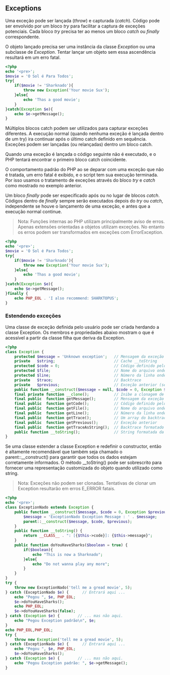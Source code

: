 ## Exceptions

 Uma exceção pode ser lançada (_throw_) e capturada (_catch_). Código pode ser envolvido por um bloco _try_ para facilitar a captura de exceções potenciais. Cada bloco _try_ precisa ter ao menos um bloco _catch_ ou _finally_ correspondente.

 O objeto lançado precisa ser uma instância da classe _Exception_ ou uma subclasse de _Exception_. Tentar lançar um objeto sem essa ascendência resultará em um erro fatal.

```php
<?php
echo '<pre>';
$movie = 'O Sol é Para Todos';
try{
	if($movie != 'Sharknado'){
		throw new Exception('Your movie Sux');
	}else{
		echo 'Thas a good movie';
	}
}catch(Exception $e){
	echo $e->getMessage();
}
```

Múltiplos blocos catch podem ser utilizados para capturar exceções diferentes. A execução normal (quando nenhuma exceção é lançada dentro de um try) ira continuar após o último catch definido em sequência. Exceções podem ser lançadas (ou relançadas) dentro um bloco catch.

Quando uma exceção é lançada o código seguinte não é executado, e o PHP tentará encontrar o primeiro bloco catch coincidente.

O comportamento padrão do PHP ao se deparar com uma exceção que não é tratada, um erro fatal é exibido, e o script tem sua execução terminada. Por isso usamos o tratamento de exceções através do bloco _try_ e _catch_ como mostrado no exemplo anterior.

Um bloco _finally_ pode ser especificado após ou no lugar de blocos _catch_. Códigos dentro de _finally_ sempre serão executados depois do _try_ ou _catch_, independente se houve o lançamento de uma exceção, e antes que a execução normal continue.

>Nota: Funções internas ao PHP utilizam principalmente aviso de erros. Apenas extensões orientadas a objetos utilizam exceções. No entanto os erros podem ser transformados em exceções com ErrorException.

```php
<?php
echo '<pre>';
$movie = 'O Sol é Para Todos';
try{
	if($movie != 'Sharknado'){
		throw new Exception('Your movie Sux');
	}else{
		echo 'Thas a good movie';
	}
}catch(Exception $e){
	echo $e->getMessage();
}finally {
	echo PHP_EOL . 'I also recommend: SHARKTOPUS';
}
```

### Estendendo exceções

Uma classe de exceção definida pelo usuário pode ser criada herdando a classe Exception. Os membros e propriedades abaixo mostram o que é acessível a partir da classe filha que deriva da Exception.

```php
<?php
class Exception {
    protected $message = 'Unknown exception';   // Mensagem da exceção
    private   $string;                          // Cache __toString
    protected $code = 0;                        // Código definido pelo usuário
    protected $file;                            // Nome do arquivo onde a exceção originou
    protected $line;                            // Número da linha onde a exceção originou
    private   $trace;                           // Backtrace
    private   $previous;                        // Exceção anterior (se exceção empilhada)
    public function __construct($message = null, $code = 0, Exception $previous = null);
    final private function __clone();           // Inibe a clonagem de exceções
    final public  function getMessage();        // Mensagem da exceção
    final public  function getCode();           // Código definido pelo usuário
    final public  function getFile();           // Nome do arquivo onde a exceção originou
    final public  function getLine();           // Número da linha onde a exceção originou
    final public  function getTrace();          // Um array do backtrace()
    final public  function getPrevious();       // Exceção anterior
    final public  function getTraceAsString();  // Backtrace formatado como string
    public function __toString();               // String formatada da exceção
}
```

Se uma classe estender a classe Exception e redefinir o constructor, então é altamente recomendável que também seja chamado o parent::\_\_construct() para garantir que todos os dados estejam corretamente informados. O método \_\_toString() pode ser sobrescrito para fornecer uma representação customizada do objeto quando utilizado como string.

>Nota: Exceções não podem ser clonadas. Tentativas de clonar um Exception resultarão em erros E_ERROR fatais.

```php
<?php
echo '<pre>';
class ExceptionNado extends Exception {
    public function __construct($message, $code = 0, Exception $previous = null) {
		$message = 'ExceptionNado Exception Message : ' . $message;
        parent::__construct($message, $code, $previous);
    }
    public function __toString() {
        return __CLASS__ . ": [{$this->code}]: {$this->message}";
    }
    public function doYouHaveSharks($boolean = true) {
		if($boolean){
			echo "This is now a Sharknado";
		}else{
			echo "Do not wanna play any more";
		}
    }
}
try {
    throw new ExceptionNado('tell me a gread movie', 5);
} catch (ExceptionNado $e) {      // Entrará aqui ...
    echo "Pegou ", $e, PHP_EOL;
    $e->doYouHaveSharks();
	echo PHP_EOL;
	$e->doYouHaveSharks(false);
} catch (Exception $e) {        // ... mas não aqui.
    echo "Pegou Exception padrão\n", $e;
}
echo PHP_EOL,PHP_EOL;
try {
    throw new Exception('tell me a gread movie', 5);
} catch (ExceptionNado $e) {      // Entrará aqui ...
    echo "Pegou ", $e, PHP_EOL;
    $e->doYouHaveSharks();
} catch (Exception $e) {        // ... mas não aqui.
	echo "Pegou Exception padrão: ", $e->getMessage();
}
```
